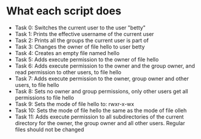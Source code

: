 # What each script does

* Task 0: Switches the current user to the user "betty"
* Task 1: Prints the effective username of the current user
* Task 2: Prints all the groups the current user is part of
* Task 3: Changes the owner of file hello to user betty
* Task 4: Creates an empty file named hello
* Task 5: Adds execute permission to the owner of file hello
* Task 6: Adds execute permission to the owner and the group owner, and read permission to other users, to file hello
* Task 7: Adds execute permission to the owner, group owner and other users, to file hello
* Task 8: Sets no owner and group permissions, only other users get all permissions to file hello
* Task 9: Sets the mode of file hello to: rwxr-x-wx
* Task 10: Sets the mode of file hello the same as the mode of file olleh
* Task 11: Adds execute permission to all subdirectories of the current directory for the owner, the group owner and all other users. Regular files should not be changed

